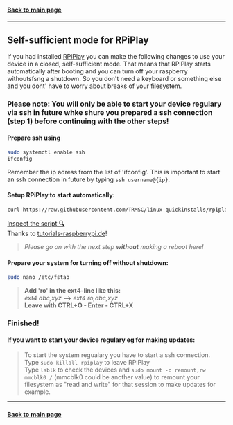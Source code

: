 #### [Back to main page](https://github.com/TRMSC/linux-quickinstalls)

---

## Self-sufficient mode for RPiPlay

If you had installed [RPiPlay](https://github.com/TRMSC/linux-quickinstalls#rpiplay---raspberry-pi-as-apple-tv) you can make the following changes to use your device in a closed, self-sufficient mode.
That means that RPiPlay starts automatically after booting and you can turn off your raspberry withoutsfsng a shutdown. So you don't need a keyboard or something else and you dont' have to worry about breaks of your filesystem.

### Please note: You will only be able to start your device regulary via ssh in future whke shure you prepared a ssh connection (step 1) before continuing with the other steps!

#### Prepare ssh using
```bash
sudo systemctl enable ssh
ifconfig
```  
Remember the ip adress from the list of 'ifconfig'. This is important to start an ssh connection in future by typing ```ssh username@{ip}```.

#### Setup RPiPlay to start automatically:  
```bash
curl https://raw.githubusercontent.com/TRMSC/linux-quickinstalls/rpiplay-standalone/rpiplay-boot.sh | bash
```
[Inspect the script 🔍](https://raw.githubusercontent.com/TRMSC/linux-quickinstalls/main/src/rpiplay-boot.sh)  
Thanks to [tutorials-raspberrypi.de](https://tutorials-raspberrypi.de/raspberry-pi-autostart-programm-skript/)!

> _Please go on with the next step __without__ making a reboot here!_  

#### Prepare your system for turning off without shutdown:  
```bash
sudo nano /etc/fstab
```
> __Add 'ro' in the ext4-line like this:__  
> _ext4 abc,xyz_ __-->__ _ext4 ro,abc,xyz_  
> __Leave with CTRL+O - Enter - CTRL+X__ 

### Finished! 

#### If you want to start your device regulary eg for making updates:

> To start the system regualary you have to start a ssh connection.  
> Type ```sudo killall rpiplay``` to leave RPiPlay  
> Type ```lsblk``` to check the devices and ```sudo mount -o remount,rw mmcblk0 /``` (mmcblk0 could be another value) to remount your filesystem as "read and write" for that session to make updates for example.

--- 

#### [Back to main page](https://github.com/TRMSC/linux-quickinstalls)
